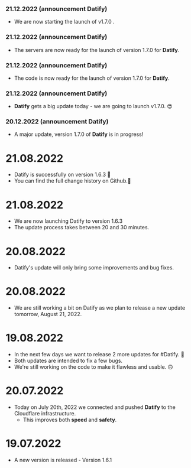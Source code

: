 ### 21.12.2022 (announcement Datify)
- We are now starting the launch of v1.7.0 .

### 21.12.2022 (announcement Datify)
- The servers are now ready for the launch of version 1.7.0 for **Datify**.

### 21.12.2022 (announcement Datify)
- The code is now ready for the launch of version 1.7.0 for **Datify**.

### 21.12.2022 (announcement Datify)
-  **Datify** gets a big update today - we are going to launch v1.7.0. 😍

### 20.12.2022 (announcement Datify)
- A major update, version 1.7.0 of **Datify** is in progress!

# 21.08.2022
  - Datify is successfully on version 1.6.3 🚀
  - You can find the full change history on Github.📱

# 21.08.2022
  - We are now launching Datify to version 1.6.3
  - The update process takes between 20 and 30 minutes.

# 20.08.2022
  - Datify's update will only bring some improvements and bug fixes.

# 20.08.2022
  - We are still working a bit on Datify as we plan to release a new update tomorrow, August 21, 2022.

# 19.08.2022
  - In the next few days we want to release 2 more updates for #Datify. 🚀
  - Both updates are intended to fix a few bugs. 
  - We're still working on the code to make it flawless and usable. 🙃

# 20.07.2022
  - Today on July 20th, 2022 we connected and pushed **Datify** to the Cloudflare infrastructure.
     - This improves both **speed** and **safety**.

# 19.07.2022
  - A new version is released - Version 1.6.1
